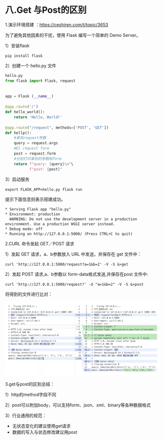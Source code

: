 # 八.Get 与Post的区别
1.演示环境搭建 ：https://ceshiren.com/t/topic/3653

为了避免其他因素的干扰，使用 Flask 编写一个简单的 Demo Server。

1）安装flask

`pip install flask`

2）创建一个 hello.py 文件
```python
hello.py
from flask import Flask, request


app = Flask (__name__)

@app.route('/')
def hello_world():
    return 'Hello, World!'

@app.route("/request", methods=['POST', 'GET'])
def hellp():
    #拿到request参数
    query = request.args
    #El request form
    post = request.form
    #分别打印拿到的参数和form
    return f"query: {query}\n"\
           f"post: {post}"
```
3）启动服务

`export FLASK_APP=hello.py flask run`

提示下面信息则表示搭建成功。
```
* Serving Flask app "hello.py" 
* Environment: production 
  WARNING: Do not use the development server in a production environment. Use a production WSGI server instead. 
* Debug mode: off 
* Running on http://127.0.0.1:5000/ (Press CTRL+C to quit)
```

2.CURL 命令发起 GET／POST 请求

1）发起 GET 请求，a、b参数放入 URL 中发送，并保存在 get 文件中：

`curl 'http://127.0.0.1:5000/request?a=1&b=2' -V -S &>get`


2）发起 POST 请求,a、b参数以 form-data格式发送,并保存在post 文件中:

`curl 'http://127.0.0.1:5000/request?' -d "a=1&b=2" -V -S &>post`


将得到的文件进行比对：

![对比](https://github.com/tete1987/picture_resource/blob/master/Http%E5%9B%BE/%E5%AF%B9%E6%AF%94.png)

3.get与post的区别总结：

1）http的method字段不同

2）post可以附加body，可以支持form、json、xml、binary等各种数据格式

3）行业通用的规范：
- 无状态变化的建议使用get请求
- 数据的写入与状态修改建议用post
